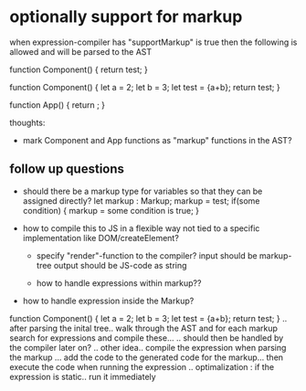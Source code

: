 # optionally support for markup

when expression-compiler has "supportMarkup" is true then the following is allowed and will be parsed to the AST

function Component() {
    return <Markup>test<Markup>;
}

function Component() {
    let a = 2;
    let b = 3;
    let test = <Markup>{a+b}</Markup>;
    return test;
}

function App() {
    return <Component></Component>;
}

thoughts:
- mark Component and App functions as "markup" functions in the AST?


## follow up questions
- should there be a markup type for variables so that they can be assigned directly?
    let markup : Markup;
    markup = <Markup>test</Markup>;
    if(some condition) {
        markup = <Markup>some condition is true</Markup>;
    }

- how to compile this to JS in a flexible way not tied to a specific implementation like DOM/createElement?
    - specify "render"-function to the compiler? 
        input should be markup-tree
        output should be JS-code as string

    - how to handle expressions within markup??


- how to handle expression inside the Markup?

function Component() {
    let a = 2;
    let b = 3;
    let test = <Markup>{a+b}</Markup>;
    return test;
}
.. after parsing the inital tree.. walk through the AST and for each markup search for expressions and compile these...
.. should then be handled by the compiler later on?
.. other idea.. compile the expression when parsing the markup ... add the code to the generated code for the markup...  then execute the code when running the expression
    .. optimalization : if the expression is static.. run it immediately

